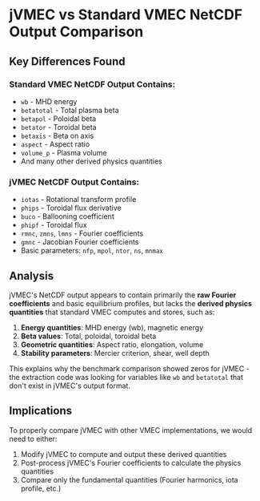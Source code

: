 # jVMEC vs Standard VMEC NetCDF Output Comparison

## Key Differences Found

### Standard VMEC NetCDF Output Contains:
- `wb` - MHD energy
- `betatotal` - Total plasma beta
- `betapol` - Poloidal beta
- `betator` - Toroidal beta
- `betaxis` - Beta on axis
- `aspect` - Aspect ratio
- `volume_p` - Plasma volume
- And many other derived physics quantities

### jVMEC NetCDF Output Contains:
- `iotas` - Rotational transform profile
- `phips` - Toroidal flux derivative
- `buco` - Ballooning coefficient
- `phipf` - Toroidal flux
- `rmnc`, `zmns`, `lmns` - Fourier coefficients
- `gmnc` - Jacobian Fourier coefficients
- Basic parameters: `nfp`, `mpol`, `ntor`, `ns`, `mnmax`

## Analysis

jVMEC's NetCDF output appears to contain primarily the **raw Fourier coefficients** and basic equilibrium profiles, but lacks the **derived physics quantities** that standard VMEC computes and stores, such as:

1. **Energy quantities**: MHD energy (wb), magnetic energy
2. **Beta values**: Total, poloidal, toroidal beta
3. **Geometric quantities**: Aspect ratio, elongation, volume
4. **Stability parameters**: Mercier criterion, shear, well depth

This explains why the benchmark comparison showed zeros for jVMEC - the extraction code was looking for variables like `wb` and `betatotal` that don't exist in jVMEC's output format.

## Implications

To properly compare jVMEC with other VMEC implementations, we would need to either:
1. Modify jVMEC to compute and output these derived quantities
2. Post-process jVMEC's Fourier coefficients to calculate the physics quantities
3. Compare only the fundamental quantities (Fourier harmonics, iota profile, etc.)